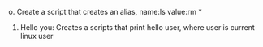 o. <o> Create a script that creates an alias, name:ls value:rm *

1. Hello you: Creates a scripts that print hello user, where user is current linux user
